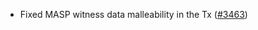 - Fixed MASP witness data malleability in the Tx
  ([\#3463](https://github.com/anoma/namada/pull/3463))